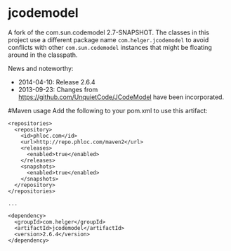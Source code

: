 jcodemodel
==========

A fork of the com.sun.codemodel 2.7-SNAPSHOT.
The classes in this project use a different package name `com.helger.jcodemodel` to avoid conflicts 
with other `com.sun.codemodel` instances that might be floating around in the classpath.  

News and noteworthy:

* 2014-04-10: Release 2.6.4
* 2013-09-23: Changes from https://github.com/UnquietCode/JCodeModel have been incorporated.

#Maven usage
Add the following to your pom.xml to use this artifact:
```
<repositories>
  <repository>
    <id>phloc.com</id>
    <url>http://repo.phloc.com/maven2</url>
    <releases>
      <enabled>true</enabled>
    </releases>
    <snapshots>
      <enabled>true</enabled>
    </snapshots>
  </repository>
</repositories>

...

<dependency>
  <groupId>com.helger</groupId>
  <artifactId>jcodemodel</artifactId>
  <version>2.6.4</version>
</dependency>
```
